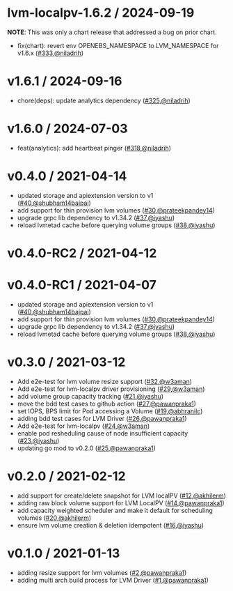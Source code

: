 lvm-localpv-1.6.2 / 2024-09-19
========================
<b>NOTE</b>: This was only a chart release that addressed a bug on prior chart. 
* fix(chart): revert env OPENEBS_NAMESPACE to LVM_NAMESPACE for v1.6.x ([#333](https://github.com/openebs/lvm-localpv/pull/333),[@niladrih](https://github.com/niladrih))

v1.6.1 / 2024-09-16
========================
* chore(deps): update analytics dependency ([#325](https://github.com/openebs/lvm-localpv/pull/325),[@niladrih](https://github.com/niladrih))

v1.6.0 / 2024-07-03
========================
* feat(analytics): add heartbeat pinger ([#318](https://github.com/openebs/lvm-localpv/pull/318),[@niladrih](https://github.com/niladrih))

v0.4.0 / 2021-04-14
========================
* updated storage and apiextension version to v1 ([#40](https://github.com/openebs/lvm-localpv/pull/40),[@shubham14bajpai](https://github.com/shubham14bajpai))
* add support for thin provision lvm volumes ([#30](https://github.com/openebs/lvm-localpv/pull/30),[@prateekpandey14](https://github.com/prateekpandey14))
* upgrade grpc lib dependency to v1.34.2 ([#37](https://github.com/openebs/lvm-localpv/pull/37),[@iyashu](https://github.com/iyashu))
* reload lvmetad cache before querying volume groups ([#38](https://github.com/openebs/lvm-localpv/pull/38),[@iyashu](https://github.com/iyashu))

v0.4.0-RC2 / 2021-04-12
========================

v0.4.0-RC1 / 2021-04-07
========================
* updated storage and apiextension version to v1 ([#40](https://github.com/openebs/lvm-localpv/pull/40),[@shubham14bajpai](https://github.com/shubham14bajpai))
* add support for thin provision lvm volumes ([#30](https://github.com/openebs/lvm-localpv/pull/30),[@prateekpandey14](https://github.com/prateekpandey14))
* upgrade grpc lib dependency to v1.34.2 ([#37](https://github.com/openebs/lvm-localpv/pull/37),[@iyashu](https://github.com/iyashu))
* reload lvmetad cache before querying volume groups ([#38](https://github.com/openebs/lvm-localpv/pull/38),[@iyashu](https://github.com/iyashu))


v0.3.0 / 2021-03-12
========================
* Add e2e-test for lvm volume resize support  ([#32](https://github.com/openebs/lvm-localpv/pull/32),[@w3aman](https://github.com/w3aman))
* Add e2e-test for lvm-localpv driver provisioning ([#29](https://github.com/openebs/lvm-localpv/pull/29),[@w3aman](https://github.com/w3aman))
* add volume group capacity tracking ([#21](https://github.com/openebs/lvm-localpv/pull/21),[@iyashu](https://github.com/iyashu))
* move the bdd test cases to github action ([#27](https://github.com/openebs/lvm-localpv/pull/27),[@pawanpraka1](https://github.com/pawanpraka1))
* set IOPS, BPS limit for Pod accessing a Volume ([#19](https://github.com/openebs/lvm-localpv/pull/19),[@abhranilc](https://github.com/abhranilc))
* adding bdd test cases for LVM Driver ([#26](https://github.com/openebs/lvm-localpv/pull/26),[@pawanpraka1](https://github.com/pawanpraka1))
* Add e2e-test for lvm-localpv ([#24](https://github.com/openebs/lvm-localpv/pull/24),[@w3aman](https://github.com/w3aman))
* enable pod resheduling cause of node insufficient capacity ([#23](https://github.com/openebs/lvm-localpv/pull/23),[@iyashu](https://github.com/iyashu))
* updating go mod to v0.2.0 ([#25](https://github.com/openebs/lvm-localpv/pull/25),[@pawanpraka1](https://github.com/pawanpraka1))


v0.2.0 / 2021-02-12
========================
* add support for create/delete snapshot for LVM localPV ([#12](https://github.com/openebs/lvm-localpv/pull/12),[@akhilerm](https://github.com/akhilerm))
* adding raw block volume support for LVM LocalPV ([#14](https://github.com/openebs/lvm-localpv/pull/14),[@pawanpraka1](https://github.com/pawanpraka1))
* add capacity weighted scheduler and make it default for scheduling volumes ([#20](https://github.com/openebs/lvm-localpv/pull/20),[@akhilerm](https://github.com/akhilerm))
* ensure lvm volume creation & deletion idempotent ([#16](https://github.com/openebs/lvm-localpv/pull/16),[@iyashu](https://github.com/iyashu))


v0.1.0 / 2021-01-13
========================
* adding resize support for lvm volumes  ([#2](https://github.com/openebs/lvm-localpv/pull/2),[@pawanpraka1](https://github.com/pawanpraka1))
* adding multi arch build process for LVM Driver ([#1](https://github.com/openebs/lvm-localpv/pull/1),[@pawanpraka1](https://github.com/pawanpraka1))

